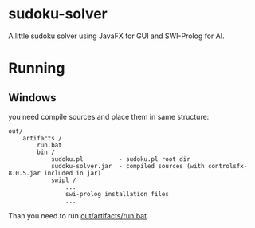 sudoku-solver
=============

A little sudoku solver using JavaFX for GUI and SWI-Prolog for AI.

Running
=============

Windows
-------------
you need compile sources and place them in same structure:
 
```
out/
    artifacts /
        run.bat
        bin /
            sudoku.pl          - sudoku.pl root dir
            sudoku-solver.jar  - compiled sources (with controlsfx-8.0.5.jar included in jar)
            swipl /
                ...
                swi-prolog installation files
                ...
```
Than you need to run [out/artifacts/run.bat](https://github.com/zlumyo/sudoku-solver/blob/master/out/artifacts/run.bat "run.bat").
